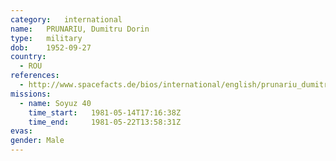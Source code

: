```yaml
---
category:	international
name:	PRUNARIU, Dumitru Dorin
type:	military
dob:	1952-09-27
country:
  - ROU
references:
  - http://www.spacefacts.de/bios/international/english/prunariu_dumitru.htm
missions:
  - name: Soyuz 40
    time_start:   1981-05-14T17:16:38Z
    time_end:     1981-05-22T13:58:31Z
evas:
gender:	Male
---
```

